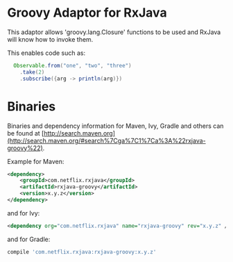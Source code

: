 # Groovy Adaptor for RxJava


This adaptor allows 'groovy.lang.Closure' functions to be used and RxJava will know how to invoke them.

This enables code such as:

```groovy
  Observable.from("one", "two", "three")
    .take(2) 
    .subscribe({arg -> println(arg)})
```

# Binaries

Binaries and dependency information for Maven, Ivy, Gradle and others can be found at [http://search.maven.org](http://search.maven.org/#search%7Cga%7C1%7Ca%3A%22rxjava-groovy%22).

Example for Maven:

```xml
<dependency>
    <groupId>com.netflix.rxjava</groupId>
    <artifactId>rxjava-groovy</artifactId>
    <version>x.y.z</version>
</dependency>
```

and for Ivy:

```xml
<dependency org="com.netflix.rxjava" name="rxjava-groovy" rev="x.y.z" />
```

and for Gradle:

```groovy
compile 'com.netflix.rxjava:rxjava-groovy:x.y.z'
```
